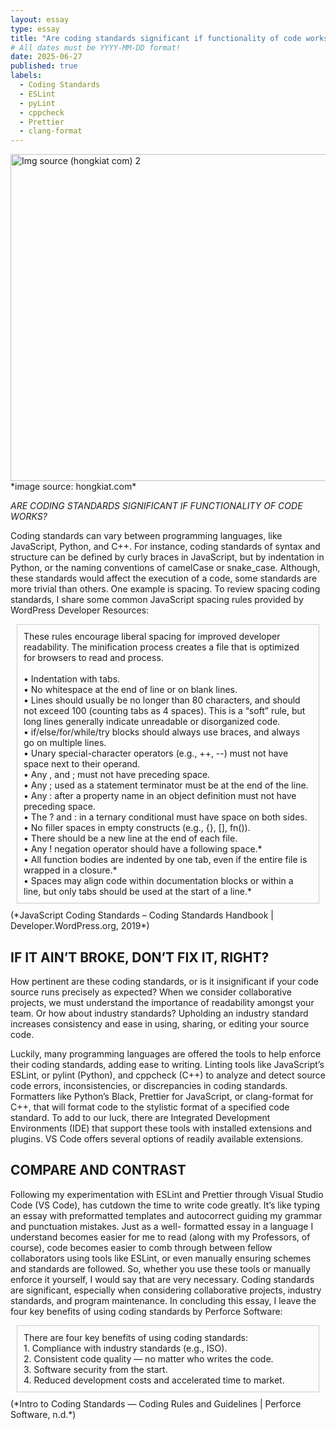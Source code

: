 ```yaml
---
layout: essay
type: essay
title: "Are coding standards significant if functionality of code works?"
# All dates must be YYYY-MM-DD format!
date: 2025-06-27
published: true
labels:
  - Coding Standards
  - ESLint
  - pyLint
  - cppcheck
  - Prettier
  - clang-format
---
```



<img width="523" alt="Img source  (hongkiat com) 2" src="https://github.com/user-attachments/assets/92dd4009-e185-48bd-a0c3-3f7eb5c29220" />
<br>
*image source: hongkiat.com*


*ARE CODING STANDARDS SIGNIFICANT IF FUNCTIONALITY OF CODE WORKS?*

Coding standards can vary between programming languages, like JavaScript, Python, and C++. For instance, coding standards of syntax and structure can be defined by curly braces in JavaScript, but by indentation in Python, or the naming conventions of camelCase or snake_case. Although, these standards would affect the execution of a code, some standards are more trivial than others. One example is spacing. To review spacing coding standards, I share some common JavaScript spacing rules provided by WordPress Developer Resources: 
<br>

<div style="border: 1px solid #ccc; padding: 10px; margin: 10px;">
These rules encourage liberal spacing for improved developer readability. The minification process creates a file that is optimized for browsers to read and process.
  <br>
  <br>
•	Indentation with tabs.
  <br>
•	No whitespace at the end of line or on blank lines.
  <br>
•	Lines should usually be no longer than 80 characters, and should not exceed 100 (counting tabs as 4 spaces). This is a “soft” rule, but long lines generally indicate unreadable or disorganized code.
  <br>
•	if/else/for/while/try blocks should always use braces, and always go on multiple lines.
  <br>
•	Unary special-character operators (e.g., ++, --) must not have space next to their operand.
  <br>
•	Any , and ; must not have preceding space.
  <br>
•	Any ; used as a statement terminator must be at the end of the line.
  <br>
•	Any : after a property name in an object definition must not have preceding space.
  <br>
•	The ? and : in a ternary conditional must have space on both sides.
  <br>
•	No filler spaces in empty constructs (e.g., {}, [], fn()).
  <br>
•	There should be a new line at the end of each file.
  <br>
•	Any ! negation operator should have a following space.*
  <br>
•	All function bodies are indented by one tab, even if the entire file is wrapped in a closure.*
  <br>
•	Spaces may align code within documentation blocks or within a line, but only tabs should be used at the start of a line.* </div>
(*JavaScript Coding Standards – Coding Standards Handbook | Developer.WordPress.org, 2019*)

## IF IT AIN’T BROKE, DON’T FIX IT, RIGHT?

How pertinent are these coding standards, or is it insignificant if your code source runs precisely as expected? When we consider collaborative projects, we must understand the importance of readability amongst your team. Or how about industry standards? Upholding an industry standard increases consistency and ease in using, sharing, or editing your source code. 

Luckily, many programming languages are offered the tools to help enforce their coding standards, adding ease to writing. Linting tools like JavaScript’s ESLint, or pylint (Python), and cppcheck (C++) to analyze and detect source code errors, inconsistencies, or discrepancies in coding standards. Formatters like Python’s Black, Prettier for JavaScript, or clang-format for C++, that will format code to the stylistic format of a specified code standard. To add to our luck, there are Integrated Development Environments (IDE) that support these tools with installed extensions and plugins. VS Code offers several options of readily available extensions.

## COMPARE AND CONTRAST

Following my experimentation with ESLint and Prettier through Visual Studio Code (VS Code), has cutdown the time to write code greatly. It’s like typing an essay with preformatted templates and autocorrect guiding my grammar and punctuation mistakes. Just as a well- formatted essay in a language I understand becomes easier for me to read (along with my Professors, of course), code becomes easier to comb through between fellow collaborators using tools like ESLint, or even manually ensuring schemes and standards are followed. So, whether you use these tools or manually enforce it yourself, I would say that are very necessary. Coding standards are significant, especially when considering collaborative projects, industry standards, and program maintenance. In concluding this essay, I leave the four key benefits of using coding standards by Perforce Software:
<br>
<div style="border: 1px solid #ccc; padding: 10px; margin: 10px;">
There are four key benefits of using coding standards:
  <br>
1. Compliance with industry standards (e.g., ISO).
  <br>
2. Consistent code quality — no matter who writes the code.
  <br>
3. Software security from the start.
  <br>
4. Reduced development costs and accelerated time to market. </div>  
(*Intro to Coding Standards — Coding Rules and Guidelines | Perforce Software, n.d.*)


